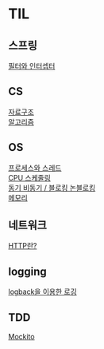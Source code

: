 # TIL
## 스프링
[필터와 인터셉터](docs/spring/필터와_인터셉터.md) <br>

## CS
[자료구조](docs/cs/자료구조/자료구조.md) <br>
[알고리즘](docs/cs/알고리즘/정렬_알고리즘.md) <br>

## OS
[프로세스와 스레드](docs/cs/os/프로세스와_스레드.md) <br>
[CPU 스케줄링](docs/cs/os/CPU_스케줄링.md) <br>
[동기 비동기 / 블로킹 논블로킹](docs/cs/os/동기_비동기_블로킹_논블로킹.md) <br>
[메모리](docs/cs/os/메모리.md) <br>

## 네트워크
[HTTP란?](docs/cs/네트워크/HTTP%EB%9E%80%3F.md) <br>


## logging
[logback을 이용한 로깅](logback/ReadMe.md) <br>

## TDD
[Mockito](docs/tdd/Mockito.md) <br>